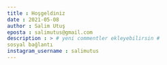 ```yaml
---
title : Hoşgeldiniz
date : 2021-05-08
author : Salim Utuş
eposta : salimutus@gmail.com
description : > # yeni commentler ekleyebilirsin #
sosyal bağlantı
instagram_username : salimutus
---
```


